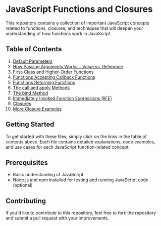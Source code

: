# JavaScript Functions and Closures

This repository contains a collection of important JavaScript concepts related to functions, closures, and techniques that will deepen your understanding of how functions work in JavaScript.

## Table of Contents

1. [Default Parameters](01.Default%20Parameters.md)
2. [How Passing Arguments Works... Value vs. Reference](02.How%20Passing%20Arguments%20Works...%20Value%20vs.%20Reference.md)
3. [First-Class and Higher-Order Functions](03.First-Class%20and%20Higher-Order%20Functions.md)
4. [Functions Accepting Callback Functions](04.Functions%20Accepting%20Callback%20Functions.md)
5. [Functions Returning Functions](./05.%20Functions%20Returning%20Functions.md)
6. [The call and apply Methods](./06.%20The%20call%20and%20apply%20Methods.md)
7. [The bind Method](07.The%20bind%20Method.md)
8. [Immediately Invoked Function Expressions (IIFE)](<./08.%20Immediately%20Invoked%20Function%20Expressions%20(IIFE).md>)
9. [Closures](09.Closures.md)
10. [More Closure Examples](10.More%20Closure%20Examples.md)

## Getting Started

To get started with these files, simply click on the links in the table of contents above. Each file contains detailed explanations, code examples, and use cases for each JavaScript function-related concept.

## Prerequisites

- Basic understanding of JavaScript
- Node.js and npm installed for testing and running JavaScript code (optional)

## Contributing

If you'd like to contribute to this repository, feel free to fork the repository and submit a pull request with your improvements.
